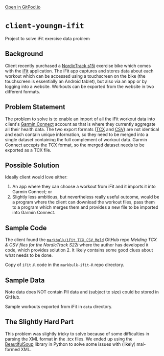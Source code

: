 [Open in GitPod.io](https://gitpod.io/#github.com/DataBooth/client-youngm-ifit)

# `client-youngm-ifit`

Project to solve iFit exercise data problem

## Background
Client recently purchased a [NordicTrack s15i](https://www.nordictrackfitness.com.au/product/commercial-studio-bikes/104/nordictrack-commercial-s15i-studio-cycle/12624/details) exercise bike which comes with the [iFit](https://www.ifit.com/apps) application. The iFit app captures and stores data about each workout which can be accessed using a touchscreen on the bike (the touchscreen is essentially an Android tablet), but also via an app or by logging into a website. Workouts can be exported from the website in two different formats.

## Problem Statement

The problem to solve is to enable an import of all the iFit workout data into client's [Garmin Connect](https://connect.garmin.com) account as that is where they currently aggregate all their health data. The two export formats ([TCX](https://medium.com/decathlontechnology/gpx-tcx-fit-how-to-choose-the-best-file-extension-for-sport-activity-transfer-403487337c04) and [CSV](https://www.bigcommerce.com.au/ecommerce-answers/what-csv-file-and-what-does-it-mean-my-ecommerce-business/)) are not identical and each contain unique information, so they need to be merged into a single dataset containing the full complement of workout data. Garmin Connect accepts the TCX format, so the merged dataset needs to be exported as a TCX file.

## Possible Solution

Ideally client would love either:
1. An app where they can choose a workout from iFit and it imports it into Garmin Connect; or 
2. Slightly less ambitious, but nevertheless really useful outcome, would be a program where the client can download the workout files, pass them to a program which merges them and provides a new file to be imported into Garmin Connect.  

## Sample Code

The client found the [`markbulk/iFit_TCX_CSV_Meld`](https://github.com/markbulk/iFit_TCX_CSV_Meld) GitHub repo *Melding TCX & CSV files for the NordicTrack S22i* where the author has developed `R` code, which provides solution 2. It likely contains some good clues about what needs to be done. 

Copy of `iFit.R` code in the `markbulk-ifit-R` repo directory.

## Sample Data

Note data does NOT contain PII data and (subject to size) could be stored in GitHub. 

Sample workouts exported from iFit in `data` directory.

## The Slightly Hard Part

This problem was slightly tricky to solve because of some difficulties in parsing the XML format in the .tcx files. We ended up using the [BeautifulSoup](https://www.crummy.com/software/BeautifulSoup/) library in Python to solve some issues with (likely) mal-formed XML.
